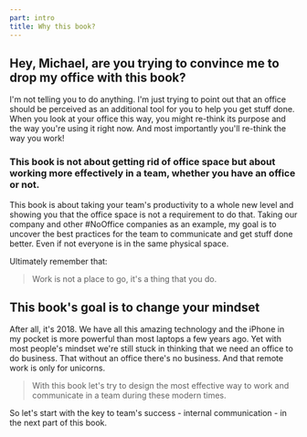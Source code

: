 ```yaml
---
part: intro
title: Why this book?
---
```



## Hey, Michael, are you trying to convince me to drop my office with this book?

I'm not telling you to do anything. I'm just trying to point out that an office should be perceived as an additional tool for you to help you get stuff done. When you look at your office this way, you might re-think its purpose and the way you're using it right now. And most importantly you'll re-think the way you work!

### This book is not about getting rid of office space but about working more effectively in a team, whether you have an office or not.

This book is about taking your team's productivity to a whole new level and showing you that the office space is not a requirement to do that. Taking our company and other #NoOffice companies as an example, my goal is to uncover the best practices for the team to communicate and get stuff done better. Even if not everyone is in the same physical space.

Ultimately remember that:

> Work is not a place to go, it's a thing that you do.

## This book's goal is to change your mindset

After all, it's 2018. We have all this amazing technology and the iPhone in my pocket is more powerful than most laptops a few years ago. Yet with most people's mindset we're still stuck in thinking that we need an office to do business. That without an office there's no business. And that remote work is only for unicorns.

> With this book let's try to design the most effective way to work and communicate in a team during these modern times.

So let's start with the key to team's success - internal communication - in the next part of this book.